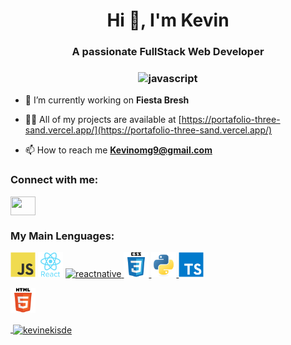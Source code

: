 <h1 align="center">Hi 👋, I'm Kevin</h1>
<h3 align="center">A passionate FullStack Web Developer</h3>

<h3 align="center"><img src="https://thumbs.gfycat.com/PointedFrequentImperatorangel-size_restricted.gif" aling="center" alt="javascript" width="300" height="200" /></h3>
                                                                                                                               
- 🔭 I’m currently working on **Fiesta Bresh**

- 👨‍💻 All of my projects are available at [https://portafolio-three-sand.vercel.app/](https://portafolio-three-sand.vercel.app/)

- 📫 How to reach me **Kevinomg9@gmail.com**


<h3 align="left">Connect with me:</h3>
<p align="left">
<a href="https://www.linkedin.com/in/kevin-leiva-98208a184/" target="blank"><img align="center" src="https://raw.githubusercontent.com/rahuldkjain/github-profile-readme-generator/master/src/images/icons/Social/linked-in-alt.svg"  height="30" width="40" /></a>


<h3 align="left">My Main Lenguages:</h3>
<p align="left"> <a href="https://www.arduino.cc/" target="_blank" rel="noreferrer"> 
<img src="https://raw.githubusercontent.com/devicons/devicon/master/icons/javascript/javascript-original.svg" alt="javascript" width="40" height="40"/></a> <a href="https://jestjs.io" target="_blank" rel="noreferrer">
<img src="https://raw.githubusercontent.com/devicons/devicon/master/icons/react/react-original-wordmark.svg" alt="react" width="40" height="40"/></a> <a href="https://reactnative.dev/" target="_blank" rel="noreferrer">
<img src="https://iconape.com/wp-content/png_logo_vector/redux.png" alt="reactnative" width="40" height="40"/> </a> <a href="https://www.typescriptlang.org/" target="_blank" rel="noreferrer"> 
<img src="https://raw.githubusercontent.com/devicons/devicon/master/icons/css3/css3-original-wordmark.svg" alt="css3" width="40" height="40"/></a><a href="https://firebase.google.com/" target="_blank" rel="noreferrer"> 
<img src="https://raw.githubusercontent.com/devicons/devicon/master/icons/python/python-original.svg" alt="python" width="40" height="40"/></a><a href="https://reactjs.org/" target="_blank" rel="noreferrer">
<img src="https://raw.githubusercontent.com/devicons/devicon/master/icons/typescript/typescript-original.svg" alt="typescript" width="40" height="40"/> </a> </p>
<img src="https://raw.githubusercontent.com/devicons/devicon/master/icons/html5/html5-original-wordmark.svg" alt="html5" width="40" height="40"/></a> <a href="https://developer.mozilla.org/en-US/docs/Web/JavaScript" target="_blank" rel="noreferrer">


<p>&nbsp;<img align="center" src="https://github-readme-stats.vercel.app/api?username=kevinekisde&show_icons=true&locale=en" alt="kevinekisde" /></p>
